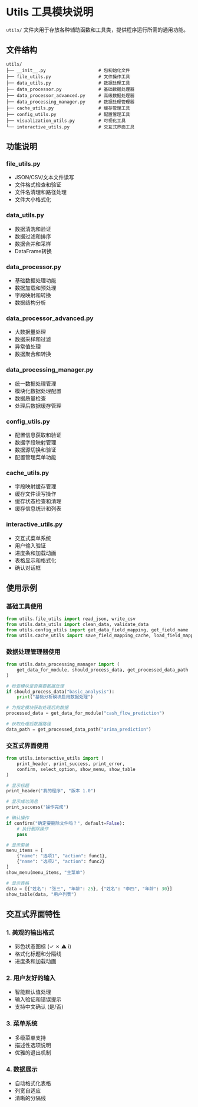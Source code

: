 # Utils 工具模块说明

`utils/` 文件夹用于存放各种辅助函数和工具类，提供程序运行所需的通用功能。

## 文件结构

```
utils/
├── __init__.py                    # 包初始化文件
├── file_utils.py                  # 文件操作工具
├── data_utils.py                  # 数据处理工具
├── data_processor.py              # 基础数据处理器
├── data_processor_advanced.py     # 高级数据处理器
├── data_processing_manager.py     # 数据处理管理器
├── cache_utils.py                 # 缓存管理工具
├── config_utils.py                # 配置管理工具
├── visualization_utils.py         # 可视化工具
└── interactive_utils.py           # 交互式界面工具
```

## 功能说明

### file_utils.py
- JSON/CSV/文本文件读写
- 文件格式检查和验证
- 文件名清理和路径处理
- 文件大小格式化

### data_utils.py
- 数据清洗和验证
- 数据过滤和排序
- 数据合并和采样
- DataFrame转换

### data_processor.py
- 基础数据处理功能
- 数据加载和预处理
- 字段映射和转换
- 数据结构分析

### data_processor_advanced.py
- 大数据量处理
- 数据采样和过滤
- 异常值处理
- 数据聚合和转换

### data_processing_manager.py
- 统一数据处理管理
- 模块化数据处理配置
- 数据质量检查
- 处理后数据缓存管理

### config_utils.py
- 配置信息获取和验证
- 数据字段映射管理
- 数据源切换和验证
- 配置管理菜单功能

### cache_utils.py
- 字段映射缓存管理
- 缓存文件读写操作
- 缓存状态检查和清理
- 缓存信息统计和列表

### interactive_utils.py
- 交互式菜单系统
- 用户输入验证
- 进度条和加载动画
- 表格显示和格式化
- 确认对话框

## 使用示例

### 基础工具使用
```python
from utils.file_utils import read_json, write_csv
from utils.data_utils import clean_data, validate_data
from utils.config_utils import get_data_field_mapping, get_field_name
from utils.cache_utils import save_field_mapping_cache, load_field_mapping_cache
```

### 数据处理管理器使用
```python
from utils.data_processing_manager import (
    get_data_for_module, should_process_data, get_processed_data_path
)

# 检查模块是否需要数据处理
if should_process_data("basic_analysis"):
    print("基础分析模块启用数据处理")

# 为指定模块获取处理后的数据
processed_data = get_data_for_module("cash_flow_prediction")

# 获取处理后数据路径
data_path = get_processed_data_path("arima_prediction")
```

### 交互式界面使用
```python
from utils.interactive_utils import (
    print_header, print_success, print_error,
    confirm, select_option, show_menu, show_table
)

# 显示标题
print_header("我的程序", "版本 1.0")

# 显示成功消息
print_success("操作完成")

# 确认操作
if confirm("确定要删除文件吗？", default=False):
    # 执行删除操作
    pass

# 显示菜单
menu_items = [
    {"name": "选项1", "action": func1},
    {"name": "选项2", "action": func2}
]
show_menu(menu_items, "主菜单")

# 显示表格
data = [{"姓名": "张三", "年龄": 25}, {"姓名": "李四", "年龄": 30}]
show_table(data, "用户列表")
```

## 交互式界面特性

### 1. 美观的输出格式
- 彩色状态图标 (✓ ✗ ⚠ ℹ)
- 格式化标题和分隔线
- 进度条和加载动画

### 2. 用户友好的输入
- 智能默认值处理
- 输入验证和错误提示
- 支持中文确认 (是/否)

### 3. 菜单系统
- 多级菜单支持
- 描述性选项说明
- 优雅的退出机制

### 4. 数据展示
- 自动格式化表格
- 列宽自适应
- 清晰的分隔线 